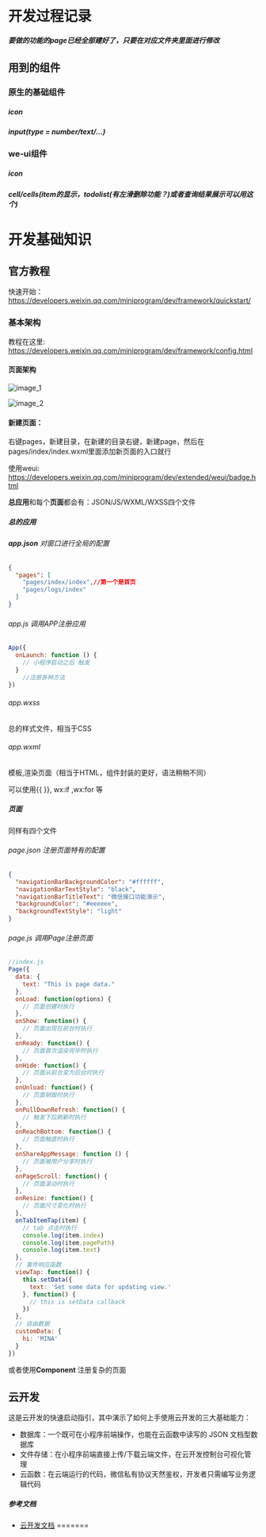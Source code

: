 # 开发过程记录

##### 要做的功能的page已经全部建好了，只要在对应文件夹里面进行修改
## 用到的组件
### 原生的基础组件
##### icon
##### input(type = number/text/...)

### we-ui组件
##### icon
##### cell/cells(item的显示，todolist(有左滑删除功能？)或者查询结果展示可以用这个)


# 开发基础知识

## 官方教程

快速开始： https://developers.weixin.qq.com/miniprogram/dev/framework/quickstart/ 

### 基本架构

教程在这里:  https://developers.weixin.qq.com/miniprogram/dev/framework/config.html 

#### 页面架构

![image_1](https://github.com/huiye98/toolsbox_weixin/blob/master/toolsbox/images/README_images/image_1.png)

![image_2](https://github.com/huiye98/toolsbox_weixin/blob/master/toolsbox/images/README_images/image_2.png)


#### 新建页面：

右键pages，新建目录，在新建的目录右键，新建page，然后在pages/index/index.wxml里面添加新页面的入口就行

使用weui: https://developers.weixin.qq.com/miniprogram/dev/extended/weui/badge.html

**总应用**和每个**页面**都会有：JSON/JS/WXML/WXSS四个文件

##### 总的应用

###### **app.json**   对窗口进行全局的配置

```json
{
  "pages": [
    "pages/index/index",//第一个是首页
    "pages/logs/index"
  ]
}
```

######  app.js  调用APP注册应用

```javascript
App({
  onLaunch: function () {
    // 小程序启动之后 触发
  }
    //注册各种方法
})
```

###### app.wxss

总的样式文件，相当于CSS

###### app.wxml

模板,渲染页面（相当于HTML，组件封装的更好，语法稍稍不同）

可以使用{{ }}, wx:if ,wx:for 等

##### 页面

同样有四个文件

###### page.json   注册页面特有的配置

```json
{
  "navigationBarBackgroundColor": "#ffffff",
  "navigationBarTextStyle": "black",
  "navigationBarTitleText": "微信接口功能演示",
  "backgroundColor": "#eeeeee",
  "backgroundTextStyle": "light"
}
```

###### page.js  调用Page注册页面

```js
//index.js
Page({
  data: {
    text: "This is page data."
  },
  onLoad: function(options) {
    // 页面创建时执行
  },
  onShow: function() {
    // 页面出现在前台时执行
  },
  onReady: function() {
    // 页面首次渲染完毕时执行
  },
  onHide: function() {
    // 页面从前台变为后台时执行
  },
  onUnload: function() {
    // 页面销毁时执行
  },
  onPullDownRefresh: function() {
    // 触发下拉刷新时执行
  },
  onReachBottom: function() {
    // 页面触底时执行
  },
  onShareAppMessage: function () {
    // 页面被用户分享时执行
  },
  onPageScroll: function() {
    // 页面滚动时执行
  },
  onResize: function() {
    // 页面尺寸变化时执行
  },
  onTabItemTap(item) {
    // tab 点击时执行
    console.log(item.index)
    console.log(item.pagePath)
    console.log(item.text)
  },
  // 事件响应函数
  viewTap: function() {
    this.setData({
      text: 'Set some data for updating view.'
    }, function() {
      // this is setData callback
    })
  },
  // 自由数据
  customData: {
    hi: 'MINA'
  }
})
```

或者使用**Component**  注册复杂的页面



## 云开发

这是云开发的快速启动指引，其中演示了如何上手使用云开发的三大基础能力：

- 数据库：一个既可在小程序前端操作，也能在云函数中读写的 JSON 文档型数据库
- 文件存储：在小程序前端直接上传/下载云端文件，在云开发控制台可视化管理
- 云函数：在云端运行的代码，微信私有协议天然鉴权，开发者只需编写业务逻辑代码

##### 参考文档

- [云开发文档](https://developers.weixin.qq.com/miniprogram/dev/wxcloud/basis/getting-started.html)
=======
